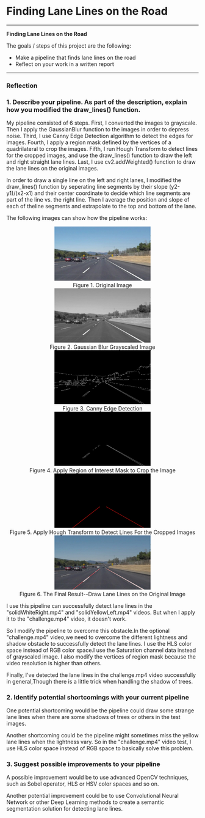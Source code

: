 # **Finding Lane Lines on the Road**

---

**Finding Lane Lines on the Road**

The goals / steps of this project are the following:
* Make a pipeline that finds lane lines on the road
* Reflect on your work in a written report


---

### Reflection

### 1. Describe your pipeline. As part of the description, explain how you modified the draw_lines() function.

My pipeline consisted of 6 steps. First, I converted the images to grayscale. Then I apply the GaussianBlur function to the images in order to depress noise. Third, I use Canny Edge Detection algorithm to detect the edges for images. Fourth, I apply a region mask defined by the vertices of a quadrilateral to crop the images. Fifth, I run Hough Transform to detect lines for the cropped images, and use the draw_lines() function to draw the left and right straight lane lines. Last, I use cv2.addWeighted() function to draw the lane lines on the original images.

In order to draw a single line on the left and right lanes, I modified the draw_lines() function by seperating line segments by their slope (y2-y1)/(x2-x1) and their center coordinate to decide which line segments are part of the line vs. the right line. Then I average the position and slope of each of theline segments and extrapolate to the top and bottom of the lane.

The following images can show how the pipeline works:

<center>
    <img src="./test_images_output/solidWhiteCurve_original.jpg" width="50%" height="50%" />
</center>
<center>
    <span>Figure 1. Original Image</span>
</center>
<center>
    <img src="./test_images_output/solidWhiteCurve_gaussian_gray.jpg" width="50%" height="50%" />
</center>
<center>
    <span>Figure 2. Gaussian Blur Grayscaled Image </span>
</center>
<center>
    <img src="./test_images_output/solidWhiteCurve_canny_edge.jpg" width="50%" height="50%" />
</center>
<center>
    <span>Figure 3. Canny Edge Detection</span>
</center>
<center>
    <img src="./test_images_output/solidWhiteCurve_region_mask.jpg" width="50%" height="50%" />
</center>
<center>
    <span>Figure 4. Apply Region of Interest Mask to Crop the Image</span>
</center>
<center>
    <img src="./test_images_output/solidWhiteCurve_hough_transform.jpg" width="50%" height="50%" />
</center>
<center>
    <span>Figure 5. Apply Hough Transform to Detect Lines For the Cropped Images</span>
</center>
<center>
    <img src="./test_images_output/solidWhiteCurve_result.jpg" width="50%" height="50%" />
</center>
<center>
    <span>Figure 6. The Final Result--Draw Lane Lines on the Original Image</span>
</center>

I use this pipeline can successfully detect lane lines in the "solidWhiteRight.mp4" and "solidYellowLeft.mp4" videos. But when I apply it to the "challenge.mp4" video, it doesn't work.

So I modify the pipeline to overcome this obstacle.In the optional "challenge.mp4" video,we need to overcome the different lightness and shadow obstacle to successfully detect the lane lines. I use the HLS color space instead of RGB color space.I use the Saturation channel data instead of grayscaled image. I also modify the vertices of region mask because the video resolution is higher than others.

Finally, I've detected the lane lines in the challenge.mp4 video successfully in general,Though there is a little trick when handling the shadow of trees.

### 2. Identify potential shortcomings with your current pipeline


One potential shortcoming would be the pipeline could draw some strange lane lines when there are some shadows of trees or others in the test images.

Another shortcoming could be the pipeline might sometimes miss the yellow lane lines when the lightness vary. So in the "challenge.mp4" video test, I use HLS color space instead of RGB space to basically solve this problem.


### 3. Suggest possible improvements to your pipeline

A possible improvement would be to use advanced OpenCV techniques, such as Sobel operator, HLS or HSV color spaces and so on.

Another potential improvement could be to use Convolutional Neural Network or other Deep Learning methods to create a semantic segmentation solution for detecting lane lines.